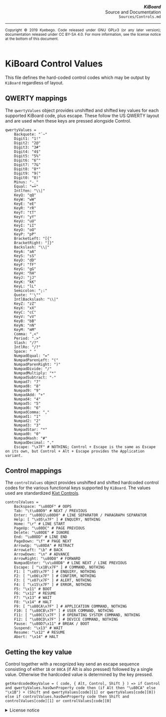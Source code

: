 <header>
	<div align="right">
		<b><cite>KiBoard</cite></b><br />
		Source and Documentation<br />
		<code>Sources/Controls.md</code>
	</div>
	<hr />
	<div align="justify">
		<small>
			Copyright © 2019 Kyebego.
			Code released under GNU GPLv3 (or any later version); documentation released under CC BY-SA 4.0.
			For more information, see the license notice at the bottom of this document.
		</small>
	</div>
</header>

# KiBoard Control Values

This file defines the hard-coded control codes which may be output by `KiBoard` regardless of layout.

## QWERTY mappings

The `qwertyValues` object provides unshifted and shifted key values for each supported KiBoard code, plus escape.
These follow the US QWERTY layout and are used when these keys are pressed alongside Control.

	qwertyValues =
		Backquote: "`~"
		Digit1: "1!"
		Digit2: "2@"
		Digit3: "3#"
		Digit4: "4$"
		Digit5: "5%"
		Digit6: "6^"
		Digit7: "7&"
		Digit8: "8*"
		Digit9: "9("
		Digit0: "0)"
		Minus: "-_"
		Equal: "=+"
		IntlYen: "\\|"
		KeyQ: "qQ"
		KeyW: "wW"
		KeyE: "eE"
		KeyR: "rR"
		KeyT: "tT"
		KeyY: "yY"
		KeyU: "uU"
		KeyI: "iI"
		KeyO: "oO"
		KeyP: "pP"
		BracketLeft: "[{"
		BracketRight: "]}"
		Backslash: "\\|"
		KeyA: "aA"
		KeyS: "sS"
		KeyD: "dD"
		KeyF: "fF"
		KeyG: "gG"
		KeyH: "hH"
		KeyJ: "jJ"
		KeyK: "kK"
		KeyL: "lL"
		Semicolon: ";:"
		Quote: "'\""
		IntlBackslash: "\\|"
		KeyZ: "zZ"
		KeyX: "xX"
		KeyC: "cC"
		KeyV: "vV"
		KeyB: "bB"
		KeyN: "nN"
		KeyM: "mM"
		Comma: ",<"
		Period: ".>"
		Slash: "/?"
		IntlRo: "/?"
		Space: " "
		NumpadEqual: "="
		NumpadParenLeft: "("
		NumpadParenRight: ")"
		NumpadDivide: "/"
		NumpadMultiply: "*"
		NumpadSubtract: "-"
		Numpad7: "7"
		Numpad8: "8"
		Numpad9: "9"
		NumpadAdd: "+"
		Numpad4: "4"
		Numpad5: "5"
		Numpad6: "6"
		NumpadComma: ","
		Numpad1: "1"
		Numpad2: "2"
		Numpad3: "3"
		NumpadStar: "*"
		Numpad0: "0"
		NumpadHash: "#"
		NumpadDecimal: "."
		Escape: "\x7F" # NOTHING; Control + Escape is the same as Escape on its own, but Control + Alt + Escape provides the Application variant.

## Control mappings

The `controlValues` object provides unshifted and shifted hardcoded control codes for the various functional keys supported by `KiBoard`.
The values used are standardized [Kixt Controls](https://spec.kibi.network/Kixt/-/Controls/).

	controlValues =
		Backspace: "\u80DF" # OOPS
		Tab: "\t\u80D9" # NEXT / PREVIOUS
		Enter: "\u80D1\u80D0" # LINE SEPARATOR / PARAGRAPH SEPARATOR
		Help: [ "\x05\x7F" ] # ENQUIRY, NOTHING
		Home: "\r" # LINE START
		PageUp: "\u80DC" # PAGE PREVIOUS
		Delete: "\u80DE" # IGNORE
		End: "\u80DD" # LINE END
		PageDown: "\f" # PAGE NEXT
		ArrowUp: "\u80DA" # RETRACT
		ArrowLeft: "\b" # BACK
		ArrowDown: "\n" # ADVANCE
		ArrowRight: "\u80D8" # FORWARD
		NumpadEnter: "\v\u80DB" # LINE NEXT / LINE PREVIOUS
		Escape: [ "\x1B\x7F" ] # COMMAND, NOTHING
		F1: [ "\x05\x7F" ] # ENQUIRY, NOTHING
		F2: [ "\x06\x7F" ] # CONFIRM, NOTHING
		F3: [ "\x07\x7F" ] # ALERT, NOTHING
		F4: [ "\x15\x7F" ] # ERROR, NOTHING
		F5: "\x11" # BOOT
		F6: "\x12" # RESUME
		F7: "\x13" # WAIT
		F8: "\x14" # HALT
		F9: [ "\u80CA\x7F" ] # APPLICATION COMMAND, NOTHING
		F10: [ "\u80CB\x7F" ] # USER COMMAND, NOTHING
		F11: [ "\u80CC\x7F" ] # OPERATING SYSTEM COMMAND, NOTHING
		F12: [ "\u80CD\x7F" ] # DEVICE COMMAND, NOTHING
		Pause: "\u80D7\x11" # BREAK / BOOT
		Suspend: "\x13" # WAIT
		Resume: "\x12" # RESUME
		Abort: "\x14" # HALT

## Getting the key value

Control together with a recognized key send an escape sequence consisting of either `1B` or `80CA` (if Alt is also pressed) followed by a single value.
Otherwise the hardcoded value is determined by the key pressed.

	getHardcodedKeyValue = ( code, { Alt, Control, Shift } ) => if Control and qwertyValues.hasOwnProperty code then (if Alt then "\u80CA" else "\x1B") + (Shift and qwertyValues[code][1] or qwertyValues[code][0]) else if controlValues.hasOwnProperty code then Shift and controlValues[code][1] or controlValues[code][0]

<footer>
	<details>
		<summary>License notice</summary>
		<p>
			This program is free software: you can redistribute it and/or modify it under the terms of the GNU General Public License as published by the Free Software Foundation, either version 3 of the License, or (at your option) any later version.
			Similarly, you can redistribute and/or modify the documentation sections of this document under the terms of the Creative Commons Attribution-ShareAlike 4.0 International License.
		</p>
		<p>
			This program is distributed in the hope that it will be useful, but WITHOUT ANY WARRANTY; without even the implied warranty of MERCHANTABILITY or FITNESS FOR A PARTICULAR PURPOSE.
			See the GNU General Public License for more details.
		</p>
		<p>
			You should have received copies of the GNU General Public License and the Creative Commons Attribution-ShareAlike 4.0 International License along with this source.
			If not, see https://www.gnu.org/licenses/ and https://creativecommons.org/licenses/by-sa/4.0/.
		</p>
	</details>
</footer>